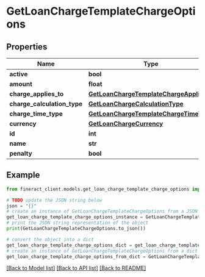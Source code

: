 # GetLoanChargeTemplateChargeOptions


## Properties

Name | Type | Description | Notes
------------ | ------------- | ------------- | -------------
**active** | **bool** |  | [optional] 
**amount** | **float** |  | [optional] 
**charge_applies_to** | [**GetLoanChargeTemplateChargeAppliesTo**](GetLoanChargeTemplateChargeAppliesTo.md) |  | [optional] 
**charge_calculation_type** | [**GetLoanChargeCalculationType**](GetLoanChargeCalculationType.md) |  | [optional] 
**charge_time_type** | [**GetLoanChargeTemplateChargeTimeType**](GetLoanChargeTemplateChargeTimeType.md) |  | [optional] 
**currency** | [**GetLoanChargeCurrency**](GetLoanChargeCurrency.md) |  | [optional] 
**id** | **int** |  | [optional] 
**name** | **str** |  | [optional] 
**penalty** | **bool** |  | [optional] 

## Example

```python
from fineract_client.models.get_loan_charge_template_charge_options import GetLoanChargeTemplateChargeOptions

# TODO update the JSON string below
json = "{}"
# create an instance of GetLoanChargeTemplateChargeOptions from a JSON string
get_loan_charge_template_charge_options_instance = GetLoanChargeTemplateChargeOptions.from_json(json)
# print the JSON string representation of the object
print(GetLoanChargeTemplateChargeOptions.to_json())

# convert the object into a dict
get_loan_charge_template_charge_options_dict = get_loan_charge_template_charge_options_instance.to_dict()
# create an instance of GetLoanChargeTemplateChargeOptions from a dict
get_loan_charge_template_charge_options_from_dict = GetLoanChargeTemplateChargeOptions.from_dict(get_loan_charge_template_charge_options_dict)
```
[[Back to Model list]](../README.md#documentation-for-models) [[Back to API list]](../README.md#documentation-for-api-endpoints) [[Back to README]](../README.md)


